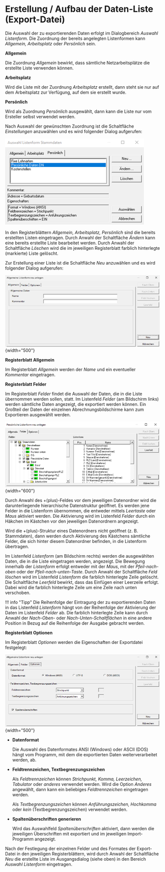 # Erstellung / Aufbau der Daten-Liste (Export-Datei)

Die Auswahl der zu exportierenden Daten erfolgt im Dialogbereich *Auswahl Listenform*. Die Zuordnung der bereits angelegten Listenformen kann *Allgemein, Arbeitsplatz* oder *Persönlich* sein.

**Allgemein**

Die Zuordnung *Allgemein* bewirkt, dass sämtliche Netzarbeitsplätze die erstellte Liste verwenden können.

**Arbeitsplatz**

Wird die Liste mit der Zuordnung *Arbeitsplatz* erstellt, dann steht sie nur auf dem Arbeitsplatz zur Verfügung, auf dem sie erstellt wurde.

**Persönlich**

Wird als Zuordnung *Persönlich* ausgewählt, dann kann die Liste nur vom Ersteller selbst verwendet werden.

Nach Auswahl der gewünschten Zuordnung ist die Schaltfläche *Einstellungen* anzuwählen und es wird folgender Dialog aufgerufen:

![Image](<img/image283.png>)

In den Registerblättern *Allgemein, Arbeitsplatz, Persönlich* sind die bereits erstellten Listen eingetragen. Durch Anwahl der Schaltfläche *Ändern* kann eine bereits erstellte Liste bearbeitet werden. Durch Anwahl der Schaltfläche *Löschen* wird die im jeweiligen Registerblatt farblich hinterlegte (markierte) Liste gelöscht.

Zur Erstellung einer Liste ist die Schaltfläche *Neu* anzuwählen und es wird folgender Dialog aufgerufen:

![Image](<img/image284.png>){width="500"}

**Registerblatt Allgemein**

Im Registerblatt *Allgemein* werden der *Name* und ein eventueller *Kommentar* eingetragen.

**Registerblatt Felder**

Im Registerblatt *Felder* findet die Auswahl der Daten, die in die Liste übernommen werden sollen, statt. Im Listenfeld *Felder* (am Bildschirm links) werden sämtliche Daten angezeigt, die exportiert werden können. Ein Großteil der Daten der einzelnen Abrechnungsbildschirme kann zum Exportieren ausgewählt werden.

![Image](<img/image285.png>){width="600"}

Durch Anwahl des +(plus)-Feldes vor dem jeweiligen Datenordner wird die darunterliegende hierarchische Datenstruktur geöffnet. Es werden jene Felder in die Listenform übernommen, die entweder mittels *Leertaste* oder *Maus* aktiviert werden. Die Aktivierung wird im Listenfeld *Felder* durch ein Häkchen im Kästchen vor den jeweiligen Datenordnern angezeigt.

Wird die +(plus)-Struktur eines Datenordners nicht geöffnet (z. B. Stammdaten), dann werden durch Aktivierung des Kästchens sämtliche Felder, die sich hinter diesem Datenordner befinden, in die Listenform übertragen.

Im Listenfeld *Listenform* (am Bildschirm rechts) werden die ausgewählten Daten, die in die Liste eingetragen werden, angezeigt. Die Bewegung innerhalb der *Listenform* erfolgt entweder mit der *Maus*, mit der *Pfeil-nach-oben* oder der *Pfeil-nach-unten-Taste*. Durch Anwahl der Schaltfläche *Feld löschen* wird im Listenfeld *Listenform* die farblich hinterlegte Zeile gelöscht. Die Schaltfläche *Leerfeld* bewirkt, dass das Einfügen einer Leerzeile erfolgt. Dabei wird die farblich hinterlegte Zeile um eine Zeile nach unten verschoben.

!!! info "Tipp"
    Die Reihenfolge der Eintragung der zu exportierenden Daten in das Listenfeld *Listenform* hängt von der Reihenfolge der Aktivierung der Daten im Listenfeld *Felder* ab. Die farblich hinterlegte Zeile kann durch Anwahl der *Nach-Oben*- oder *Nach-Unten-Schaltflächen* in eine andere Position in Bezug auf die Reihenfolge der Ausgabe gebracht werden.

**Registerblatt Optionen**

Im Registerblatt *Optionen* werden die Eigenschaften der Exportdatei festgelegt:

![Image](<img/image286.png>){width="500"}

- **Datenformat**

    Die Auswahl des Datenformates ANSI (Windows) oder ASCII (DOS) hängt vom Programm, mit dem die exportierten Daten weiterverarbeitet werden, ab.

- **Feldtrennzeichen, Textbegrenzungszeichen**

    Als *Feldtrennzeichen* können *Strichpunkt, Komma, Leerzeichen, Tabulator* oder *anderes* verwendet werden. Wird die Option *Anderes* angewählt, dann kann ein beliebiges *Feldtrennzeichen* eingetragen werden.

    Als *Textbegrenzungszeichen* können *Anführungszeichen, Hochkomma* oder *kein* (Textbegrenzungszeichen) verwendet werden.

- **Spaltenüberschriften generieren**

    Wird das Auswahlfeld *Spaltenüberschriften* aktiviert, dann werden die jeweiligen Überschriften mit exportiert und im jeweiligen Import-Programm angezeigt.

Nach der Festlegung der einzelnen Felder und des Formates der Export-Datei in den jeweiligen Registerblättern, wird durch Anwahl der Schaltfläche *Neu* die erstellte Liste im Ausgangsdialog (siehe oben) in den Bereich *Auswahl Listenform* eingetragen.